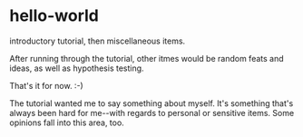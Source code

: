 # hello-world
introductory tutorial, then miscellaneous items.

After running through the tutorial, other itmes would be random feats and ideas, as well as hypothesis testing.

That's it for now.  :-)

The tutorial wanted me to say something about myself. It's something that's always been hard for me--with regards to personal or sensitive items. Some opinions fall into this area, too.


